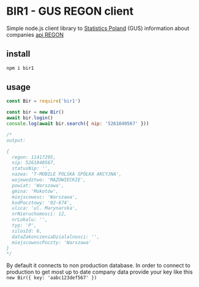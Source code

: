 # BIR1 - GUS REGON client #

Simple node.js client library to [Statistics
Poland](https://en.wikipedia.org/wiki/Statistics_Poland) (GUS) information about
companies [api REGON](https://api.stat.gov.pl/Home/RegonApi?lang=en)

## install

```bash
npm i bir1
```

## usage

```javascript
const Bir = require('bir1')

const bir = new Bir()
await bir.login()
console.log(await bir.search({ nip: '5261040567' }))

/*
output: 

{
  regon: 11417295,
  nip: 5261040567,
  statusNip: '',
  nazwa: 'T-MOBILE POLSKA SPÓŁKA AKCYJNA',
  wojewodztwo: 'MAZOWIECKIE',
  powiat: 'Warszawa',
  gmina: 'Mokotów',
  miejscowosc: 'Warszawa',
  kodPocztowy: '02-674',
  ulica: 'ul. Marynarska',
  nrNieruchomosci: 12,
  nrLokalu: '',
  typ: 'P',
  silosId: 6,
  dataZakonczeniaDzialalnosci: '',
  miejscowoscPoczty: 'Warszawa'
}
*/

```

By default it connects to non production database. In order to connect to
production to get most up to date company data provide your key like this `new
Bir({ key: 'aabc123def567' })` 
